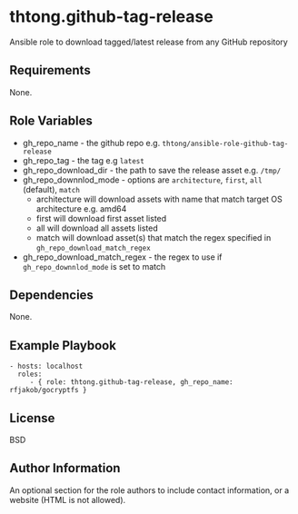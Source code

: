 # thtong.github-tag-release

Ansible role to download tagged/latest release from any GitHub repository

## Requirements

None.

## Role Variables

- gh_repo_name - the github repo e.g. `thtong/ansible-role-github-tag-release`
- gh_repo_tag - the tag e.g `latest`
- gh_repo_download_dir - the path to save the release asset e.g. `/tmp/`
- gh_repo_downnlod_mode - options are `architecture`, `first`, `all` (default), `match`
  - architecture will download assets with name that match target OS architecture e.g. amd64
  - first will download first asset listed
  - all will download all assets listed
  - match will download asset(s) that match the regex specified in `gh_repo_download_match_regex`
- gh_repo_download_match_regex - the regex to use if `gh_repo_downnlod_mode` is set to match

## Dependencies

None.

## Example Playbook

    - hosts: localhost
      roles:
         - { role: thtong.github-tag-release, gh_repo_name: rfjakob/gocryptfs }

## License

BSD

## Author Information

An optional section for the role authors to include contact information, or a website (HTML is not allowed).
